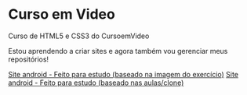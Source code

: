 # Curso em Video
 Curso de HTML5 e CSS3 do CursoemVideo

Estou aprendendo a criar sites e agora também vou gerenciar meus repositórios!

<a href="https://flavis96.github.io/cursoemvideo/segundo-modulo/site-android-v1/android.html">Site android - Feito para estudo (baseado na imagem do exercício)</a>
<a href="https://flavis96.github.io/cursoemvideo/segundo-modulo/site-android-v2/android.html">Site android - Feito para estudo (baseado nas aulas/clone)</a>